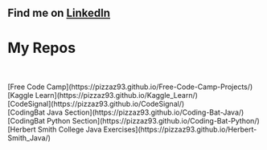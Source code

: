 ## Find me on [LinkedIn](https//:www.linkedin.com/in/peretzcohen)

# My Repos
<br>
<br> [Free Code Camp](https://pizzaz93.github.io/Free-Code-Camp-Projects/) 
<br> [Kaggle Learn](https://pizzaz93.github.io/Kaggle_Learn/)
<br> [CodeSignal](https://pizzaz93.github.io/CodeSignal/)
<br> [CodingBat Java Section](https://pizzaz93.github.io/Coding-Bat-Java/)
<br> [CodingBat Python Section](https://pizzaz93.github.io/Coding-Bat-Python/)
<br> [Herbert Smith College Java Exercises](https://pizzaz93.github.io/Herbert-Smith_Java/)
